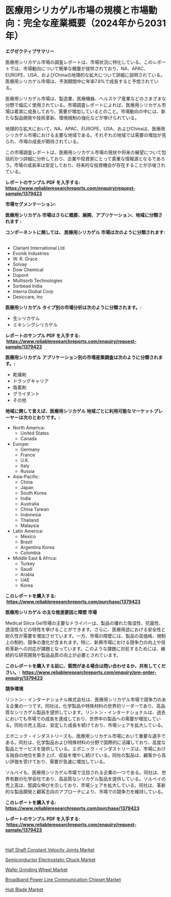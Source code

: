 <p><h1>医療用シリカゲル市場の規模と市場動向：完全な産業概要（2024年から2031年）</h1></p><p><strong>エグゼクティブサマリー</strong></p>
<p><p>医療用シリカゲル市場の調査レポートは、市場状況に特化している。このレポートでは、市場動向について簡単な概要が提供されており、NA、APAC、EUROPE、USA、およびChinaの地理的な拡大について詳細に説明されている。医療用シリカゲル市場は、予測期間中に年率7.8%で成長すると予想されている。</p><p>医療用シリカゲル市場は、製造業、医療機器、ヘルスケア産業などのさまざまな分野で幅広く使用されている。市場調査レポートによれば、医療用シリカゲル市場は着実に成長しており、需要が増加しているとのこと。市場動向の中には、新たな製品開発や技術革新、環境規制の強化などが挙げられている。</p><p>地理的な拡大において、NA、APAC、EUROPE、USA、およびChinaは、医療用シリカゲル市場における主要な地域である。それぞれの地域では需要の増加が見られ、市場の成長が期待されている。</p><p>この市場調査レポートは、医療用シリカゲル市場の現状や将来の展望について包括的かつ詳細に分析しており、企業や投資家にとって貴重な情報源となるであろう。市場の成長率は安定しており、将来的な投資機会が存在することが示唆されている。</p></p>
<p><strong>レポートのサンプル PDF を入手する: <a href="https://www.reliableresearchreports.com/enquiry/request-sample/1379423">https://www.reliableresearchreports.com/enquiry/request-sample/1379423</a></strong></p>
<p><strong>市場セグメンテーション:</strong></p>
<p><strong> 医療用シリカゲル 市場はさらに概要、展開、アプリケーション、地域に分類されます :</strong></p>
<p><strong>コンポーネントに関しては、 医療用シリカゲル 市場は次のように分類されます: &nbsp;</strong></p>
<p><ul><li>Clariant International Ltd.</li><li>Evonik Industries</li><li>W. R. Grace</li><li>Solvay</li><li>Dow Chemical</li><li>Dupont</li><li>Multisorb Technologies</li><li>Sorbead India</li><li>Interra Global Corp</li><li>Desiccare, Inc</li></ul></p>
<p><strong> 医療用シリカゲル タイプ別の市場分析は次のように分類されます。:</strong></p>
<p><ul><li>生シリカゲル</li><li>ミキシングシリカゲル</li></ul></p>
<p><strong>レポートのサンプル PDF を入手する: &nbsp;<a href="https://www.reliableresearchreports.com/enquiry/request-sample/1379423">https://www.reliableresearchreports.com/enquiry/request-sample/1379423</a></strong></p>
<p><strong> 医療用シリカゲル アプリケーション別の市場産業調査は次のように分類されます。:</strong></p>
<p><ul><li>乾燥剤</li><li>ドラッグキャリア</li><li>吸着剤</li><li>グライダント</li><li>その他</li></ul></p>
<p><strong>地域に関して言えば、医療用シリカゲル 地域ごとに利用可能なマーケットプレーヤーは次のとおりです。:</strong></p>
<p><ul>
    <li>
        North America:
        <ul>
            <li>United States</li>
            <li>Canada</li>
        </ul>
    </li>
    <li>
        Europe:
        <ul>
            <li>Germany</li>
            <li>France</li>
            <li>U.K.</li>
            <li>Italy</li>
            <li>Russia</li>
        </ul>
    </li>
    <li>
        Asia-Pacific:
        <ul>
            <li>China</li>
            <li>Japan</li>
            <li>South Korea</li>
            <li>India</li>
            <li>Australia</li>
            <li>China Taiwan</li>
            <li>Indonesia</li>
            <li>Thailand</li>
            <li>Malaysia</li>
        </ul>
    </li>
    <li>
        Latin America:
        <ul>
            <li>Mexico</li>
            <li>Brazil</li>
            <li>Argentina Korea</li>
            <li>Colombia</li>
        </ul>
    </li>
    <li>
        Middle East & Africa:
        <ul>
            <li>Turkey</li>
            <li>Saudi</li>
            <li>Arabia</li>
            <li>UAE</li>
            <li>Korea</li>
        </ul>
    </li>
    </ul></p>
<p><strong>このレポートを購入する: &nbsp;<a href="https://www.reliableresearchreports.com/purchase/1379423">https://www.reliableresearchreports.com/purchase/1379423</a></strong></p>
<p><strong>医療用シリカゲル の主な推進要因と障壁 市場</strong></p>
<p><p>Medical Silica Gel市場の主要なドライバーは、製品の優れた吸湿性、抗菌性、透湿性などの特性を挙げることができます。さらに、医療用途における安全性と耐久性が需要を増加させています。一方、市場の障壁には、製品の高価格、規制上の制約、競争の激化が含まれます。特に、新興市場における競争力の向上や技術革新への対応が課題となっています。このような課題に対処するためには、継続的な研究開発や製品品質の向上が必要とされています。</p></p>
<p><strong>このレポートを購入する前に、質問がある場合は問い合わせるか、共有してください。:&nbsp; <a href="https://www.reliableresearchreports.com/enquiry/pre-order-enquiry/1379423">https://www.reliableresearchreports.com/enquiry/pre-order-enquiry/1379423</a></strong></p>
<p><strong>競争環境</strong></p>
<p><p>リントン・インターナショナル株式会社は、医療用シリカゲル市場で競争力のある企業の一つです。同社は、化学製品や特殊材料の世界的リーダーであり、高品質なシリカゲル製品を提供しています。リントン・インターナショナルは、過去においても市場での成長を達成しており、世界中の製品への需要が増加している。同社の売上高は、安定した成長を続けており、市場シェアを拡大している。</p><p>エボニック・インダストリーズも、医療用シリカゲル市場において重要な選手である。同社は、化学製品および特殊材料の分野で国際的に活躍しており、高度な製品とサービスを提供している。エボニック・インダストリーズは、市場における独自の地位を築き上げ、収益を増やし続けている。同社の製品は、顧客から高い評価を受けており、需要が急速に増加している。</p><p>ソルベイも、医療用シリカゲル市場で注目される企業の一つである。同社は、世界有数の化学会社であり、高品質なシリカゲル製品を提供している。ソルベイの売上高は、堅調な伸びを示しており、市場シェアを拡大している。同社は、革新的な製品開発と顧客志向のアプローチにより、市場での競争力を維持している。</p></p>
<p><strong>このレポートを購入する: &nbsp; <a href="https://www.reliableresearchreports.com/purchase/1379423">https://www.reliableresearchreports.com/purchase/1379423</a></strong></p>
<p><strong>レポートのサンプル PDF を入手する: &nbsp;<a href="https://www.reliableresearchreports.com/enquiry/request-sample/1379423">https://www.reliableresearchreports.com/enquiry/request-sample/1379423</a></strong><strong></strong></p>
<p>&nbsp;</p>
<p><p><a href="https://view.publitas.com/reportprime-1/insights-into-half-shaft-constant-velocity-joints-market-size-analysing-market-share-trends-and-growth-from-2024-to-2031/">Half Shaft Constant Velocity Joints Market</a></p><p><a href="https://view.publitas.com/reportprime-1/global-semiconductor-electrostatic-chuck-market-by-types-applications-and-major-players-with-regional-growth-rate-analysis-and-development-situation-from-2024-to-2031/">Semiconductor Electrostatic Chuck Market</a></p><p><a href="https://natural-crush-b99.notion.site/Wafer-Grinding-Wheel-Market-Size-and-Growth-Market-Segmentation-Regional-and-Country-Breakdowns-a-7a7377149b5f4d8b9ccc5eba160fb485">Wafer Grinding Wheel Market</a></p><p><a href="https://github.com/bmorecock/Market-Research-Report-List-2/blob/main/broadband-power-line-communication-chipset-market.md">Broadband Power Line Communication Chipset Market</a></p><p><a href="https://boundless-drawbridge-702.notion.site/Hub-Blade-Market-Offer-Valuable-Insights-into-Market-Size-Market-Share-Market-Trends-and-Projecti-0c75878d72f2417dbc68eeeeba496bb6">Hub Blade Market</a></p></p>